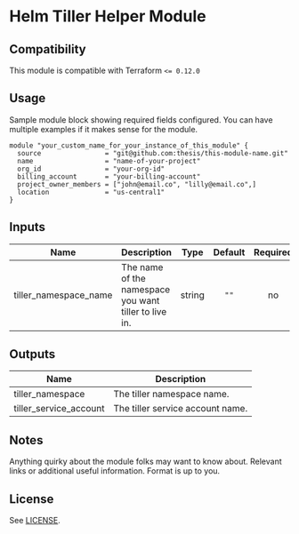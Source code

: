 
<!-- Module Name and description are required -->
# Helm Tiller Helper Module

<!-- TODO: Add description -->

<!-- Compatibility section is optional -->
## Compatibility

This module is compatible with Terraform `<= 0.12.0`

<!-- Usage section is required -->
## Usage

<!-- NOTE: Examples should go into an `/examples` directory, with a link here
along the following lines:

There are multiple examples included in the [examples](./examples/) folder but
simple usage is as follows:
 -->
Sample module block showing required fields configured.  You can have
multiple examples if it makes sense for the module.

```hcl
module "your_custom_name_for_your_instance_of_this_module" {
  source                = "git@github.com:thesis/this-module-name.git"
  name                  = "name-of-your-project"
  org_id                = "your-org-id"
  billing_account       = "your-billing-account"
  project_owner_members = ["john@email.co", "lilly@email.co",]
  location              = "us-central1"
}
```

<!-- BEGINNING OF PRE-COMMIT-TERRAFORM DOCS HOOK -->
## Inputs

| Name | Description | Type | Default | Required |
|------|-------------|:----:|:-----:|:-----:|
| tiller\_namespace\_name | The name of the namespace you want tiller to live in. | string | `""` | no |

## Outputs

| Name | Description |
|------|-------------|
| tiller\_namespace | The tiller namespace name. |
| tiller\_service\_account | The tiller service account name. |

<!-- END OF PRE-COMMIT-TERRAFORM DOCS HOOK -->

<!-- Notes section is optional -->
## Notes

Anything quirky about the module folks may want to know about. Relevant
links or additional useful information.  Format is up to you.

<!-- License is required -->
## License

See [LICENSE](./LICENSE).
